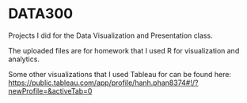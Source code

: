 # DATA300
Projects I did for the Data Visualization and Presentation class. 

The uploaded files are for homework that I used R for visualization and analytics.

Some other visualizations that I used Tableau for can be found here: 
https://public.tableau.com/app/profile/hanh.phan8374#!/?newProfile=&activeTab=0



